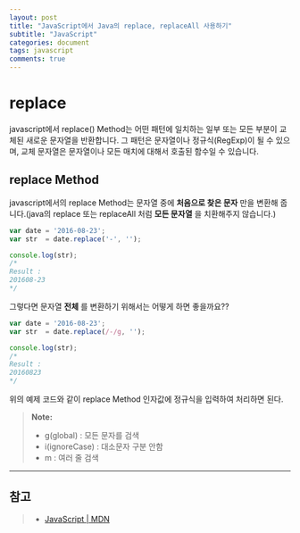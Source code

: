 ```yaml
---
layout: post
title: "JavaScript에서 Java의 replace, replaceAll 사용하기"
subtitle: "JavaScript"
categories: document
tags: javascript
comments: true
---
```


# replace

javascript에서 replace() Method는 어떤 패턴에 일치하는 일부 또는 모든 부분이 교체된 새로운 문자열을 반환합니다. 그 패턴은 문자열이나 정규식(RegExp)이 될 수 있으며, 교체 문자열은 문자열이나 모든 매치에 대해서 호출된 함수일 수 있습니다.

## replace Method

javascript에서의 replace Method는 문자열 중에 **처음으로 찾은 문자** 만을 변환해 줍니다.(java의 replace 또는 replaceAll 처럼 **모든 문자열** 을 치환해주지 않습니다.)
```javascript
var date = '2016-08-23';
var str  = date.replace('-', '');

console.log(str);
/*
Result :
201608-23
*/
```
그렇다면 문자열 **전체** 를 변환하기 위해서는 어떻게 하면 좋을까요??
```javascript
var date = '2016-08-23';
var str  = date.replace(/-/g, '');

console.log(str);
/*
Result :
20160823
*/
```
위의 예제 코드와 같이 replace Method 인자값에 정규식을 입력하여 처리하면 된다.
> **Note:**
> - g(global) : 모든 문자를 검색
> - i(ignoreCase) : 대소문자 구분 안함
> - m : 여러 줄 검색
---
참고
---
> - [JavaScript | MDN][1]

[1]: https://developer.mozilla.org/ko/docs/Web/JavaScript/Reference/Global_Objects/String/replace
